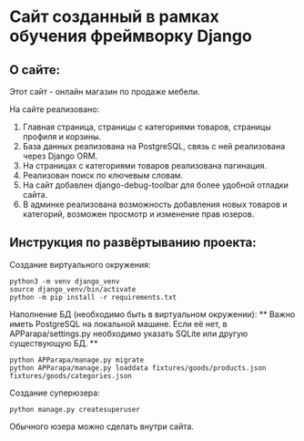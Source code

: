 # Сайт созданный в рамках обучения фреймворку Django

## О сайте:

Этот сайт - онлайн магазин по продаже мебели.

На сайте реализовано:
1. Главная страница, страницы с категориями товаров, страницы профиля и корзины.
2. База данных реализована на PostgreSQL, связь с ней реализована через Django ORM.
3. На страницах с категориями товаров реализована пагинация.
4. Реализован поиск по ключевым словам.
5. На сайт добавлен django-debug-toolbar для более удобной отладки сайта.
6. В админке реализована возможность добавления новых товаров и категорий, возможен просмотр и изменение прав юзеров.

## Инструкция по развёртыванию проекта:

Создание виртуального окружения:
```
python3 -m venv django_venv
source django_venv/bin/activate
python -m pip install -r requirements.txt
```

Наполнение БД (необходимо быть в виртуальном окружении):
** Важно иметь PostgreSQL на локальной машине. Если её нет, в APParapa/settings.py необходимо указать SQLite или другую существующую БД. **
```
python APParapa/manage.py migrate
python APParapa/manage.py loaddata fixtures/goods/products.json fixtures/goods/categories.json
```

Создание суперюзера:
```
python manage.py createsuperuser   
```

Обычного юзера можно сделать внутри сайта.
